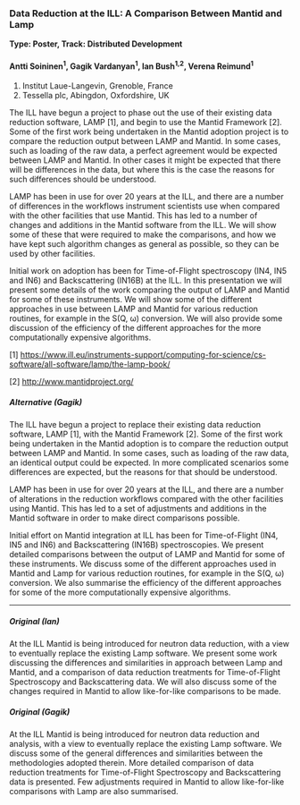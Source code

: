 ### Data Reduction at the ILL: A Comparison Between Mantid and Lamp

**Type: Poster, Track: Distributed Development**

#### Antti Soininen<sup>1</sup>, Gagik Vardanyan<sup>1</sup>, Ian Bush<sup>1,2</sup>, Verena Reimund<sup>1</sup>

1. Institut Laue-Langevin, Grenoble, France
2. Tessella plc, Abingdon, Oxfordshire, UK

The ILL have begun a project to phase out the use of their existing data reduction software, LAMP [1], and begin to use the Mantid Framework [2]. Some of the first work being undertaken in the Mantid adoption project is to compare the reduction output between LAMP and Mantid. In some cases, such as loading of the raw data, a perfect agreement would be expected between LAMP and Mantid. In other cases it might be expected that there will be differences in the data, but where this is the case the reasons for such differences should be understood.

LAMP has been in use for over 20 years at the ILL, and there are a number of differences in the workflows instrument scientists use when compared with the other facilities that use Mantid. This has led to a number of changes and additions in the Mantid software from the ILL. We will show some of these that were required to make the comparisons, and how we have kept such algorithm changes as general as possible, so they can be used by other facilities.

Initial work on adoption has been for Time-of-Flight spectroscopy (IN4, IN5 and IN6) and Backscattering (IN16B) at the ILL. In this presentation we will present some details of the work comparing the output of LAMP and Mantid for some of these instruments. We will show some of the different approaches in use between LAMP and Mantid for various reduction routines, for example in the S(Q, &omega;) conversion. We will also provide some discussion of the efficiency of the different approaches for the more computationally expensive algorithms.

[1] https://www.ill.eu/instruments-support/computing-for-science/cs-software/all-software/lamp/the-lamp-book/

[2] http://www.mantidproject.org/

##### Alternative (Gagik)

The ILL have begun a project to replace their existing data reduction software, LAMP [1], with the Mantid Framework [2]. Some of the first work being undertaken in the Mantid adoption is to compare the reduction output between LAMP and Mantid. In some cases, such as loading of the raw data, an identical output could be expected. In more complicated scenarios some differences are expected, but the reasons for that should be understood.

LAMP has been in use for over 20 years at the ILL, and there are a number of alterations in the reduction workflows compared with the other facilities using Mantid. This has led to a set of adjustments and additions in the Mantid software in order to make direct comparisons possible.

Initial effort on Mantid integration at ILL has been for Time-of-Flight (IN4, IN5 and IN6) and Backscattering (IN16B) spectroscopies. We present detailed comparisons between the output of LAMP and Mantid for some of these instruments. We discuss some of the different approaches used in Mantid and Lamp for various reduction routines, for example in the S(Q, &omega;) conversion. We also summarise the efficiency of the different approaches for some of the more computationally expensive algorithms.


-----------------------------

##### Original (Ian)

At the ILL Mantid is being introduced for neutron data reduction, with a view to eventually replace the existing Lamp software. We present some work discussing the differences and similarities in approach between Lamp and Mantid, and a comparison of data reduction treatments for Time-of-Flight Spectroscopy and Backscattering data. We will also discuss some of the changes required in Mantid to allow like-for-like comparisons to be made.

##### Original (Gagik)

At the ILL Mantid is being introduced for neutron data reduction and analysis, with a view to eventually replace the existing Lamp software. We discuss some of the general differences and similarities between the methodologies adopted therein. More detailed comparison of data reduction treatments for Time-of-Flight Spectroscopy and Backscattering data is presented. Few adjustments required in Mantid to allow like-for-like comparisons with Lamp are also summarised.

